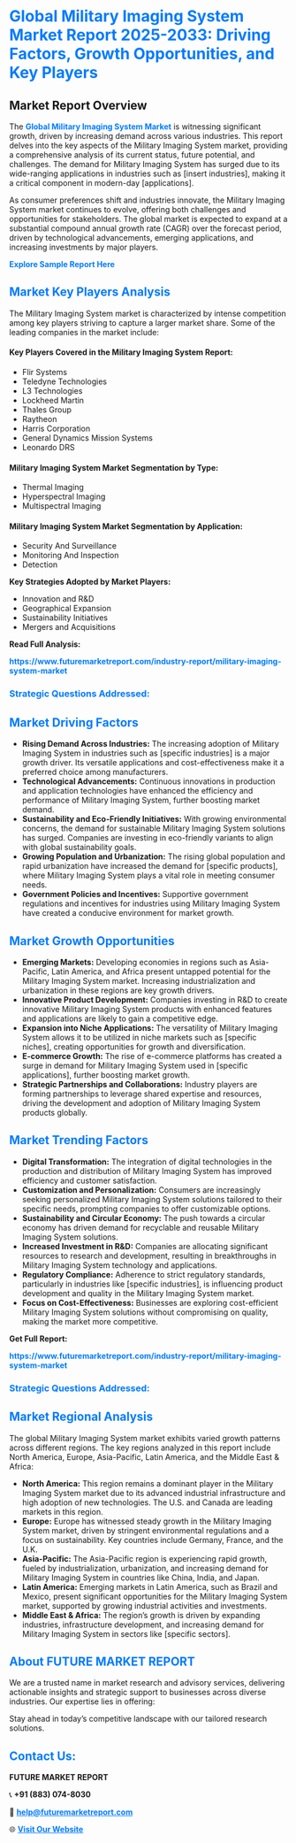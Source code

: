 <h1 style="color: #007BFF;">Global Military Imaging System Market Report 2025-2033: Driving Factors, Growth Opportunities, and Key Players</h1>

<section id="overview">
<h2>Market Report Overview</h2>
<p>The <a href="https://www.futuremarketreport.com/industry-report/military-imaging-system-market" style="color: #007BFF; text-decoration: none;"><strong>Global Military Imaging System Market</strong></a> is witnessing significant growth, driven by increasing demand across various industries. This report delves into the key aspects of the Military Imaging System market, providing a comprehensive analysis of its current status, future potential, and challenges. The demand for Military Imaging System has surged due to its wide-ranging applications in industries such as [insert industries], making it a critical component in modern-day [applications].</p>
<p>As consumer preferences shift and industries innovate, the Military Imaging System market continues to evolve, offering both challenges and opportunities for stakeholders. The global market is expected to expand at a substantial compound annual growth rate (CAGR) over the forecast period, driven by technological advancements, emerging applications, and increasing investments by major players.</p>
</section>

<section id="overview">
<p><a href="https://www.futuremarketreport.com/request-sample/reportId=63667" style="color: #007BFF; text-decoration: none;"><strong>Explore Sample Report Here</strong></a></p>
</section>

<section id="key-players">
<h2 style="color: #007BFF;">Market Key Players Analysis</h2>
<p>The Military Imaging System market is characterized by intense competition among key players striving to capture a larger market share. Some of the leading companies in the market include:</p>
<h4>Key Players Covered in the Military Imaging System Report:</h4>
<ul><li>Flir Systems</li><li>Teledyne Technologies</li><li>L3 Technologies</li><li>Lockheed Martin</li><li>Thales Group</li><li>Raytheon</li><li>Harris Corporation</li><li>General Dynamics Mission Systems</li><li>Leonardo DRS</li></ul>
<h4>Military Imaging System Market Segmentation by Type:</h4>
<ul><li>Thermal Imaging</li><li>Hyperspectral Imaging</li><li>Multispectral Imaging</li></ul>

<h4>Military Imaging System Market Segmentation by Application:</h4>
<ul><li>Security And Surveillance</li><li>Monitoring And Inspection</li><li>Detection</li></ul>
<p><strong>Key Strategies Adopted by Market Players:</strong></p>
<ul>
<li>Innovation and R&D</li>
<li>Geographical Expansion</li>
<li>Sustainability Initiatives</li>
<li>Mergers and Acquisitions</li>
</ul>
</section>

<section>
<p><strong>Read Full Analysis: </strong></p><a href="https://www.futuremarketreport.com/industry-report/military-imaging-system-market" style="color: #007BFF; text-decoration: none;"><strong>https://www.futuremarketreport.com/industry-report/military-imaging-system-market</strong></a>
<h3 style="color: #007BFF;">Strategic Questions Addressed:</h3>
</section>

<section id="driving-factors">
<h2 style="color: #007BFF;">Market Driving Factors</h2>
<ul>
<li><strong>Rising Demand Across Industries:</strong> The increasing adoption of Military Imaging System in industries such as [specific industries] is a major growth driver. Its versatile applications and cost-effectiveness make it a preferred choice among manufacturers.</li>
<li><strong>Technological Advancements:</strong> Continuous innovations in production and application technologies have enhanced the efficiency and performance of Military Imaging System, further boosting market demand.</li>
<li><strong>Sustainability and Eco-Friendly Initiatives:</strong> With growing environmental concerns, the demand for sustainable Military Imaging System solutions has surged. Companies are investing in eco-friendly variants to align with global sustainability goals.</li>
<li><strong>Growing Population and Urbanization:</strong> The rising global population and rapid urbanization have increased the demand for [specific products], where Military Imaging System plays a vital role in meeting consumer needs.</li>
<li><strong>Government Policies and Incentives:</strong> Supportive government regulations and incentives for industries using Military Imaging System have created a conducive environment for market growth.</li>
</ul>
</section>

<section id="growth-opportunities">
<h2 style="color: #007BFF;">Market Growth Opportunities</h2>
<ul>
<li><strong>Emerging Markets:</strong> Developing economies in regions such as Asia-Pacific, Latin America, and Africa present untapped potential for the Military Imaging System market. Increasing industrialization and urbanization in these regions are key growth drivers.</li>
<li><strong>Innovative Product Development:</strong> Companies investing in R&D to create innovative Military Imaging System products with enhanced features and applications are likely to gain a competitive edge.</li>
<li><strong>Expansion into Niche Applications:</strong> The versatility of Military Imaging System allows it to be utilized in niche markets such as [specific niches], creating opportunities for growth and diversification.</li>
<li><strong>E-commerce Growth:</strong> The rise of e-commerce platforms has created a surge in demand for Military Imaging System used in [specific applications], further boosting market growth.</li>
<li><strong>Strategic Partnerships and Collaborations:</strong> Industry players are forming partnerships to leverage shared expertise and resources, driving the development and adoption of Military Imaging System products globally.</li>
</ul>
</section>

<section id="trending-factors">
<h2 style="color: #007BFF;">Market Trending Factors</h2>
<ul>
<li><strong>Digital Transformation:</strong> The integration of digital technologies in the production and distribution of Military Imaging System has improved efficiency and customer satisfaction.</li>
<li><strong>Customization and Personalization:</strong> Consumers are increasingly seeking personalized Military Imaging System solutions tailored to their specific needs, prompting companies to offer customizable options.</li>
<li><strong>Sustainability and Circular Economy:</strong> The push towards a circular economy has driven demand for recyclable and reusable Military Imaging System solutions.</li>
<li><strong>Increased Investment in R&D:</strong> Companies are allocating significant resources to research and development, resulting in breakthroughs in Military Imaging System technology and applications.</li>
<li><strong>Regulatory Compliance:</strong> Adherence to strict regulatory standards, particularly in industries like [specific industries], is influencing product development and quality in the Military Imaging System market.</li>
<li><strong>Focus on Cost-Effectiveness:</strong> Businesses are exploring cost-efficient Military Imaging System solutions without compromising on quality, making the market more competitive.</li>
</ul>
</section>

<section>
<p><strong>Get Full Report: </strong></p><a href="https://www.futuremarketreport.com/industry-report/military-imaging-system-market" style="color: #007BFF; text-decoration: none;"><strong>https://www.futuremarketreport.com/industry-report/military-imaging-system-market</strong></a>
<h3 style="color: #007BFF;">Strategic Questions Addressed:</h3>
</section>


<section id="regional-analysis">
<h2 style="color: #007BFF;">Market Regional Analysis</h2>
<p>The global Military Imaging System market exhibits varied growth patterns across different regions. The key regions analyzed in this report include North America, Europe, Asia-Pacific, Latin America, and the Middle East & Africa:</p>
<ul>
<li><strong>North America:</strong> This region remains a dominant player in the Military Imaging System market due to its advanced industrial infrastructure and high adoption of new technologies. The U.S. and Canada are leading markets in this region.</li>
<li><strong>Europe:</strong> Europe has witnessed steady growth in the Military Imaging System market, driven by stringent environmental regulations and a focus on sustainability. Key countries include Germany, France, and the U.K.</li>
<li><strong>Asia-Pacific:</strong> The Asia-Pacific region is experiencing rapid growth, fueled by industrialization, urbanization, and increasing demand for Military Imaging System in countries like China, India, and Japan.</li>
<li><strong>Latin America:</strong> Emerging markets in Latin America, such as Brazil and Mexico, present significant opportunities for the Military Imaging System market, supported by growing industrial activities and investments.</li>
<li><strong>Middle East & Africa:</strong> The region’s growth is driven by expanding industries, infrastructure development, and increasing demand for Military Imaging System in sectors like [specific sectors].</li>
</ul>
</section>

<footer>
<h2 style="color: #007BFF;">About FUTURE MARKET REPORT</h2>
<p>We are a trusted name in market research and advisory services, delivering actionable insights and strategic support to businesses across diverse industries. Our expertise lies in offering:</p>

<p>Stay ahead in today’s competitive landscape with our tailored research solutions.</p>

<h2 style="color: #007BFF;">Contact Us:</h2>
<p><strong>FUTURE MARKET REPORT</strong></p>
<p>📞 <strong>+91 (883) 074-8030</strong></p>
<p>📧 <strong><a href="mailto:help@futuremarketreport.com" style="color: #007BFF;">help@futuremarketreport.com</a></strong></p>
<p>🌐 <strong><a href="https://www.futuremarketreport.com/" style="color: #007BFF;">Visit Our Website</a></strong></p>
</footer>